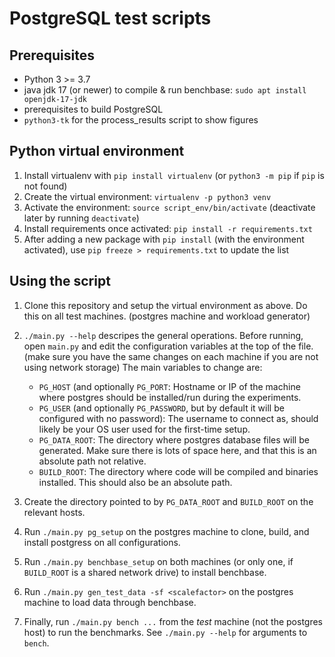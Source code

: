 PostgreSQL test scripts
=======================

Prerequisites
-------------

- Python 3 >= 3.7
- java jdk 17 (or newer) to compile & run benchbase: `sudo apt install openjdk-17-jdk`
- prerequisites to build PostgreSQL
- `python3-tk` for the process_results script to show figures


Python virtual environment
--------------------------

1. Install virtualenv with `pip install virtualenv` (or `python3 -m pip` if `pip` is not found)
2. Create the virtual environment: `virtualenv -p python3 venv`
3. Activate the environment: `source script_env/bin/activate` (deactivate later by running `deactivate`)
4. Install requirements once activated: `pip install -r requirements.txt`
5. After adding a new package with `pip install` (with the environment activated), use `pip freeze > requirements.txt` to update the list

Using the script
----------------

1. Clone this repository and setup the virtual environment as above. Do this on all test machines. (postgres machine and workload generator)
2. `./main.py --help` descripes the general operations. Before running, open `main.py` and edit the configuration variables at the top of the file. (make sure you have the same changes on each machine if you are not using network storage) The main variables to change are:
    - `PG_HOST` (and optionally `PG_PORT`: Hostname or IP of the machine where postgres should be installed/run during the experiments.
    - `PG_USER` (and optionally `PG_PASSWORD`, but by default it will be configured with no password): The username to connect as, should likely be your OS user used for the first-time setup.
    - `PG_DATA_ROOT`: The directory where postgres database files will be generated. Make sure there is lots of space here, and that this is an absolute path not relative.
    - `BUILD_ROOT`: The directory where code will be compiled and binaries installed. This should also be an absolute path.

3. Create the directory pointed to by `PG_DATA_ROOT` and `BUILD_ROOT` on the relevant hosts.
3. Run `./main.py pg_setup` on the postgres machine to clone, build, and install postgress on all configurations.
4. Run `./main.py benchbase_setup` on both machines (or only one, if `BUILD_ROOT` is a shared network drive) to install benchbase.
5. Run `./main.py gen_test_data -sf <scalefactor>` on the postgres machine to load data through benchbase.
6. Finally, run `./main.py bench ...` from the _test_ machine (not the postgres host) to run the benchmarks. See `./main.py --help` for arguments to `bench`.